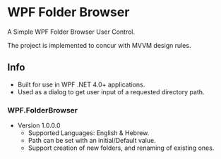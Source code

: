 # WPF Folder Browser #

A Simple WPF Folder Browser User Control.

The project is implemented to concur with MVVM design rules.

## Info ##
* Built for use in WPF .NET 4.0+ applications.
* Used as a dialog to get user input of a requested directory path.

### WPF.FolderBrowser ###	
* Version 1.0.0.0
    * Supported Languages: English & Hebrew.
    * Path can be set with an initial/Default value.
	* Support creation of new folders, and renaming of existing ones.
    